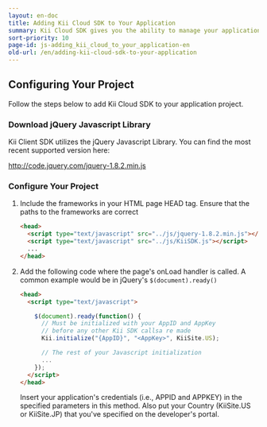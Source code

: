 ```yaml
---
layout: en-doc
title: Adding Kii Cloud SDK to Your Application
summary: Kii Cloud SDK gives you the ability to manage your application users and data with only a few lines of client code.
sort-priority: 10
page-id: js-adding_kii_cloud_to_your_application-en
old-url: /en/adding-kii-cloud-sdk-to-your-application
---
```

## Configuring Your Project

Follow the steps below to add Kii Cloud SDK to your application project.

### Download jQuery Javascript Library

Kii Client SDK utilizes the jQuery Javascript Library.  You can find the most recent supported version here:

http://code.jquery.com/jquery-1.8.2.min.js

### Configure Your Project

1. Include the frameworks in your HTML page HEAD tag.  Ensure that the paths to the frameworks are correct

    ```html
    <head>
      <script type="text/javascript" src="../js/jquery-1.8.2.min.js"></script>
      <script type="text/javascript" src="../js/KiiSDK.js"></script>
      ...
    </head>
    ```

2. Add the following code where the page's onLoad handler is called. A common example would be in jQuery's `$(document).ready()`

    ```html
    <head>
      <script type="text/javascript">

        $(document).ready(function() {
          // Must be initialized with your AppID and AppKey
          // before any other Kii SDK callsa re made
          Kii.initialize("{AppID}", "<AppKey>", KiiSite.US);

          // The rest of your Javascript initialization
          ...
        });
      </script>
    </head>
    ```

    Insert your application's credentials (i.e., APPID and APPKEY) in the specified parameters in this method.  Also put your Country (KiiSite.US or KiiSite.JP) that you've specified on the developer's portal.
